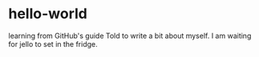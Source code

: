 # hello-world
learning from GitHub's guide
Told to write a bit about myself. I am waiting for jello to set in the fridge.
